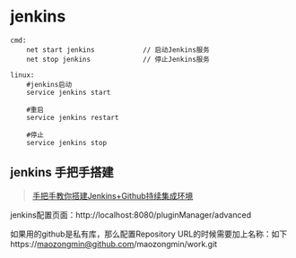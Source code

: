 # jenkins

```
cmd:
    net start jenkins            // 启动Jenkins服务
    net stop jenkins             // 停止Jenkins服务

linux:
    #jenkins启动
    service jenkins start

    #重启
    service jenkins restart

    #停止
    service jenkins stop
```


## jenkins 手把手搭建

> <a href="https://github.com/muyinchen/woker/blob/master/集成测试环境搭建/手把手教你搭建Jenkins+Github持续集成环境.md" target="_blank">手把手教你搭建Jenkins+Github持续集成环境</a>  

jenkins配置页面：http://localhost:8080/pluginManager/advanced

如果用的github是私有库，那么配置Repository URL的时候需要加上名称：如下
https://maozongmin@github.com/maozongmin/work.git
